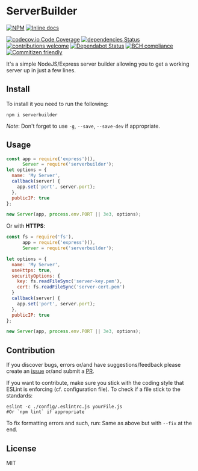 # ServerBuilder
[![NPM](https://nodei.co/npm/serverbuilder.png)](https://nodei.co/npm/serverbuilder/)
[![Inline docs](http://inch-ci.org/github/Berkmann18/ServerBuilder.svg?branch=master)](http://inch-ci.org/github/Berkmann18/ServerBuilder)
<!-- [![NSP Status](https://nodesecurity.io/orgs/berkmann18/projects/ea369eec-8c46-4ad6-903c-739aa66d006a/badge)](https://nodesecurity.io/orgs/berkmann18/projects/ea369eec-8c46-4ad6-903c-739aa66d006a) -->
[![codecov.io Code Coverage](https://img.shields.io/codecov/c/github/Berkmann18/ServerBuilder.svg?maxAge=2592000)](https://codecov.io/github/Berkmann18/ServerBuilder?branch=master)
[![dependencies Status](https://david-dm.org/Berkmann18/ServerBuilder/status.svg)](https://david-dm.org/Berkmann18/ServerBuilder)
[![contributions welcome](https://img.shields.io/badge/contributions-welcome-brightgreen.svg?style=flat)](https://github.com/Berkmann18/ServerBuilder/issues)
[![Dependabot Status](https://api.dependabot.com/badges/status?host=github&identifier=115825259)](https://dependabot.com)
[![BCH compliance](https://bettercodehub.com/edge/badge/Berkmann18/ServerBuilder?branch=master)](https://bettercodehub.com/)
[![Commitizen friendly](https://img.shields.io/badge/commitizen-friendly-brightgreen.svg)](http://commitizen.github.io/cz-cli/)

It's a simple NodeJS/Express server builder allowing you to get a working server up in just a few lines.

## Install
To install it you need to run the following:
```cli
npm i serverbuilder
```

_Note_: Don't forget to use `-g`, `--save`, `--save-dev` if appropriate.

## Usage
```js
const app = require('express')(),
      Server = require('serverbuilder');
let options = {
  name: 'My Server',
  callback(server) {
    app.set('port', server.port);
  },
  publicIP: true
};

new Server(app, process.env.PORT || 3e3, options);
```
Or with **HTTPS**:
```js
const fs = require('fs'),
      app = require('express')(),
      Server = require('serverbuilder');

let options = {
  name: 'My Server',
  useHttps: true,
  securityOptions: {
    key: fs.readFileSync('server-key.pem'),
    cert: fs.readFileSync('server-cert.pem')
  }
  callback(server) {
    app.set('port', server.port);
  },
  publicIP: true
};

new Server(app, process.env.PORT || 3e3, options);
```

## Contribution
If you discover bugs, errors or/and have suggestions/feedback please create an [issue](http://github.com/Berkmann18/ServerBuilder/issues) or/and submit a [PR](http://github.com/Berkmann18/ServerBuilder/pulls).

If you want to contribute, make sure you stick with the coding style that ESLint is enforcing (cf. configuration file).
To check if a file stick to the standards:
```cli
eslint -c ./config/.eslintrc.js yourFile.js
#Or `npm lint` if appropriate
```
To fix formatting errors and such, run:
Same as above but with `--fix` at the end.
## License
MIT
